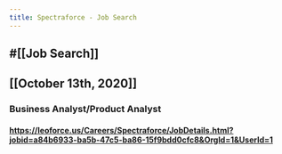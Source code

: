 ```yaml
---
title: Spectraforce - Job Search
---
```


## #[[Job Search]]

## 

## [[October 13th, 2020]]
### Business Analyst/Product Analyst
#### https://leoforce.us/Careers/Spectraforce/JobDetails.html?jobid=a84b6933-ba5b-47c5-ba86-15f9bdd0cfc8&OrgId=1&UserId=1
